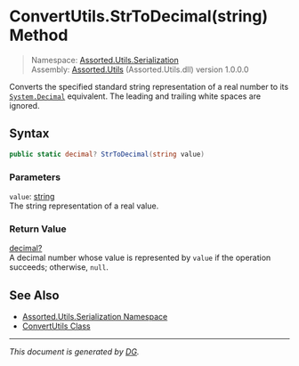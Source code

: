 ﻿# ConvertUtils.StrToDecimal(string) Method

> Namespace: [Assorted.Utils.Serialization](index.md#assortedutilsserialization-namespace)\
> Assembly: [Assorted.Utils](index.md) (Assorted.Utils.dll) version 1.0.0.0

Converts the specified standard string representation of a real number to its [`System.Decimal`](https://docs.microsoft.com/en-us/dotnet/api/system.decimal) equivalent. The leading and trailing white spaces are ignored.

## Syntax

```csharp
public static decimal? StrToDecimal(string value)
```

### Parameters

`value`: [string](https://docs.microsoft.com/en-us/dotnet/api/system.string)\
The string representation of a real value.

### Return Value

[decimal?](https://docs.microsoft.com/en-us/dotnet/api/system.nullable-1)\
A decimal number whose value is represented by `value` if the operation succeeds; otherwise, `null`.

## See Also

- [Assorted.Utils.Serialization Namespace](index.md#assortedutilsserialization-namespace)
- [ConvertUtils Class](Assorted.Utils.Serialization.ConvertUtils.md)

---

_This document is generated by [DG](https://github.com/Khojasteh/dg)._
